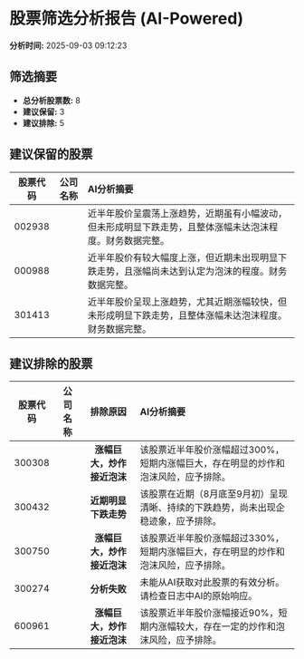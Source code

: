 # 股票筛选分析报告 (AI-Powered)

**分析时间:** 2025-09-03 09:12:23

## 筛选摘要

- **总分析股票数:** 8
- **建议保留:** 3
- **建议排除:** 5

## 建议保留的股票

| 股票代码 | 公司名称 | AI分析摘要 |
|:---:|:---:|:---|
| 002938 |  | 近半年股价呈震荡上涨趋势，近期虽有小幅波动，但未形成明显下跌走势，且整体涨幅未达泡沫程度。财务数据完整。 |
| 000988 |  | 近半年股价有较大幅度上涨，但近期未出现明显下跌走势，且涨幅尚未达到认定为泡沫的程度。财务数据完整。 |
| 301413 |  | 近半年股价呈现上涨趋势，尤其近期涨幅较快，但未形成明显下跌走势，且整体涨幅未达泡沫程度。财务数据完整。 |

## 建议排除的股票

| 股票代码 | 公司名称 | 排除原因 | AI分析摘要 |
|:---:|:---:|:---:|:---|
| 300308 |  | **涨幅巨大，炒作接近泡沫** | 该股票近半年股价涨幅超过300%，短期内涨幅巨大，存在明显的炒作和泡沫风险，应予排除。 |
| 300432 |  | **近期明显下跌走势** | 该股票在近期（8月底至9月初）呈现清晰、持续的下跌趋势，尚未出现企稳迹象，应予排除。 |
| 300750 |  | **涨幅巨大，炒作接近泡沫** | 该股票近半年股价涨幅超过330%，短期内涨幅巨大，存在明显的炒作和泡沫风险，应予排除。 |
| 300274 |  | **分析失败** | 未能从AI获取对此股票的有效分析。请检查日志中AI的原始响应。 |
| 600961 |  | **涨幅巨大，炒作接近泡沫** | 该股票近半年股价涨幅接近90%，短期内涨幅较大，存在一定的炒作和泡沫风险，应予排除。 |
